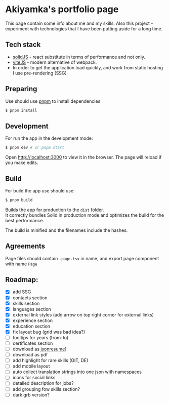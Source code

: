 # Akiyamka's portfolio page
This page contain some info about me and my skills.
Also this project - experiment with technologies that I have been putting aside for a long time.

## Tech stack
 - [solidJS](https://www.solidjs.com/) - react substitute in terms of performance and not only.  
 - [viteJS](https://vitejs.dev/) - modern alternative of webpack.  
 - In order to get the application load quickly, and work from static hosting I use pre-rendering (SSG)

## Preparing
Use should use [pnpm](https://pnpm.io/) to install dependencies

```bash
$ pnpm install
```

## Development

For run the app in the development mode:

```bash
$ pnpm dev # or pnpm start
```

Open [http://localhost:3000](http://localhost:3000) to view it in the browser.
The page will reload if you make edits.<br>

## Build

For build the app use should use:

```bash
$ pnpm build 
```
Builds the app for production to the `dist` folder.<br>
It correctly bundles Solid in production mode and optimizes the build for the best performance.

The build is minified and the filenames include the hashes.<br>

## Agreements
Page files should contain `.page.tsx` in name, and export page component with name `Page`



## Roadmap:
- [x] add SSG
- [x] contacts section
- [x] skills section
- [x] languages section
- [x] external link styles (add arrow on top right corner for external links)
- [x] experience section
- [x] education section
- [x] fix layout bug (grid was bad idea?)
- [ ] tooltips for years (from-to)
- [ ] certificates section
- [ ] download as [jsonresume](https://jsonresume.org/schema/)]
- [ ] download as pdf
- [ ] add highlight for rare skills (GIT, DE)
- [ ] add mobile layout
- [ ] auto collect translation strings into one json with namespaces
- [ ] icons for social links
- [ ] detailed description for jobs?
- [ ] add grouping fow skills section?
- [ ] dark grb version?